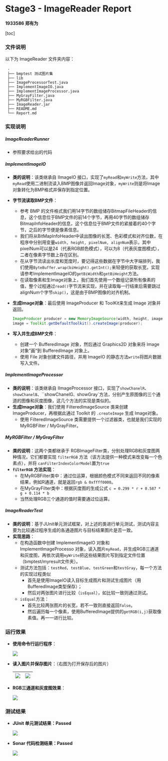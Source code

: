 # Stage3 - ImageReader Report

**1933586 郑有为** 

[toc]

### 文件说明

以下为 ImageReader 文件夹内容：

```
 .
 ├── bmptest 测试图片集
 ├── lib
 ├── ImageProcessorTest.java
 ├── ImplementImageIO.java
 ├── ImplementImageProcessor.java
 ├── MyGrayFilter.java
 ├── MyRGBFilter.java
 ├── ImageReader.jar
 ├── README.md
 └── Report.md
```

### 实现说明

##### ImageReaderRunner

* 参照要求给出的代码

##### ImplementImageIO

* **类的说明**：该类继承自 IImageIO 接口，实现了`myRead`和`myWrite`方法，其中`myRead`使用二进制流读入BMP图像并返回Image对象，`myWrite`则是将Image对象转化为BMP格式并保存到指定位置。

* **字节流读取BMP文件**：

  * 参考 BMP 的文件格式我们用14字节的数组储存BitmapFileHeader的信息，这个信息位于BMP文件的前14个字节，再用40字节的数组储存BitmapInfoHeader的信息，这个信息位于BMP文件的紧接着的40个字节，之后的字节便是像素信息。
  * 我们将从BitMapInfoHeader中读出图像的长宽、色彩模式和对齐位数，在程序中分别用变量`width, height, pixelNum, alignNum`表示，其中pixelNum可以是24（代表RGB颜色模式），可以为8（代表灰度图模式），二者在像素字节数上存在区别。
  * 在从字节流读出长度和宽度时，要记得这些数据在字节中大字端排列，我们使用`ByteBuffer.wrap(biHeight).getInt();`来轻便的获取长宽，实现请参考ImplementImageIO的`getBiWidth`和`getBiHeight`方法。
  * 在读取像素和生Image对象上，我们首先使用一个数组记录所有像素的值，整个过程通过`read()`字节流来实现，并在读取每一行结束后需要跳过alignNum个字节`skip()`，这是由于BMP图像的对齐机制。

* **生成Image对象**：最后使用 ImageProducer 和 ToolKit来生成 Image 对象并返回。

  ``` java
  ImageProducer producer = new MemoryImageSource(width, height, imageArray, 0, width);
  image = Toolkit.getDefaultToolkit().createImage(producer);
  ```

* **写入并生成BMP文件**：
  * 创建一个 BufferedImage 对象，然后通过 Graphics2D 对象来将 Image 对象”画“到 BufferedImage 对象上。
  * 使用 File 对象创建文件路径，并用 ImageIO 的静态方法`write`将图片数据写入文件。 

##### ImplementImageProcessor

* **类的说明**：该类继承自 IImageProcessor 接口，实现了`showChanelR`、`showChanelB`、``showChanelG`、`showGray`方法，分别产生原图像的三个通道的图像和灰度图像，这几个方法的实现是类似的。
* **生成Image对象**：我们使用 FilteredImageSource 类来创建 ImageProducer，再根据此通过 Toolkit 的 `.createImage` 生成 Image对象。
  * 使用  FilteredImageSource 类需要提供一个过滤器类，也就是我们实现的 MyRGBFilter / MyGrayFilter。

##### MyRGBFilter / MyGrayFilter

* **类的说明**：这两个类都继承于 RGBImageFilter类，分别处理RGB和灰度图两种情况，它们都要实现 `filterRGB` 方法（该方法提供一种模式来改变每一个色素点），并将 `canFilterIndexColorModel`置为`true`
* **`filterRGB` 方法实现**：
  * 在MyRGBFilter类中：通过位运算，根据颜色模式不同来返回不同的像素结果，例如R通道，就是返回`rgb & 0xffff0000`。
  * 在MyGrayFilter类中：根据灰度图的生成公式 `c = 0.299 * r + 0.587 * g + 0.114 * b`
  * 当然处理RGB三个通道的值时需要通过位运算。

##### ImageReaderTest

* **类的说明**：基于JUnit单元测试框架，对上述的类进行单元测试，测试内容主要为比较通过程序生成的各通道图片与目标结果图片是否一致。
* **实现思路**：
  * 在构造函数中创建 ImplementImageIO 对象和 ImplementImageProcesso 对象，读入图片`myRead`，并生成RGB三通道和灰度图，再依次调用`myWrite`把这些结果图片写到指定文件位置（bmptest/myresult文件夹）。
  * 测试方法包括：`testRed`、`testBlue`、`testGreen`和`testGray`，每一个方法的实现过程类似
    * 首先是使用ImageIO读入目标生成图片和测试生成图片（用BufferedImage类型保存）；
    * 然后对两张图片进行比较（`isEqual`），如比较一致则通过测试。
  * `isEqual`方法：
    * 首先比较两张图片的长宽，若不一致则直接返回`false`。
    * 然后遍历每一个像素，使用BufferedImage提供的`getRGB(i,j)`获取像素值。再一一进行比较。

### 运行效果

* **使用命令行运行程序**：

  ![](../image/ir_1.png)

* **读入图片并保存图片**：（右图为打开保存后的图片）

  | ![](../image/ir_2.png) | ![](../image/ir_3.png) |
  | ---------------------- | ---------------------- |

* **RGB三通道和灰度图效果**：

  ![](../image/ir_4.png)

### 测试结果

* **JUnit 单元测试结果：Passed**

  ![](../image/ir_5.png)

* **Sonar 代码检测结果：Passed**

  ![](../image/ir_6.png)

